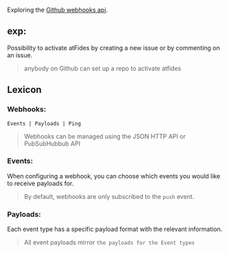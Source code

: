 Exploring the [Github webhooks api](https://developer.github.com/v3/repos/hooks/).

## exp:

Possibility to activate atFides by creating a new issue or by commenting on an issue.

> anybody on Github can set up a repo to activate atfides



## Lexicon

### Webhooks:

```
Events | Payloads | Ping
```
> Webhooks can be managed using the JSON HTTP API or PubSubHubbub API

### Events:

When configuring a webhook, you can choose which events you would like to receive payloads for.

> By default, webhooks are only subscribed to the `push` event.

### Payloads:

Each event type has a specific payload format with the relevant information.

> All event payloads mirror `the payloads for the Event types` 
